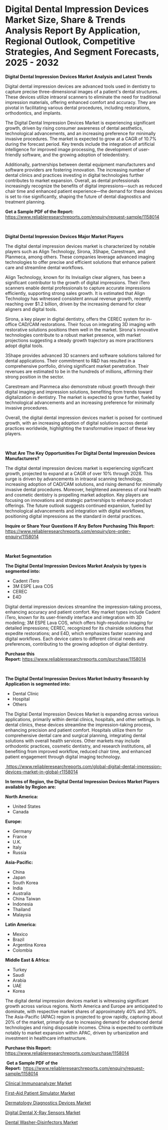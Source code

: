 <p><h1>Digital Dental Impression Devices Market Size, Share & Trends Analysis Report By Application, Regional Outlook, Competitive Strategies, And Segment Forecasts, 2025 - 2032</h1></p><p><strong>Digital Dental Impression Devices Market Analysis and Latest Trends</strong></p>
<p><p>Digital dental impression devices are advanced tools used in dentistry to capture precise three-dimensional images of a patient's dental structures. These devices utilize intraoral scanners to eliminate the need for traditional impression materials, offering enhanced comfort and accuracy. They are pivotal in facilitating various dental procedures, including restorations, orthodontics, and implants.</p><p>The Digital Dental Impression Devices Market is experiencing significant growth, driven by rising consumer awareness of dental aesthetics, technological advancements, and an increasing preference for minimally invasive procedures. The market is expected to grow at a CAGR of 10.7% during the forecast period. Key trends include the integration of artificial intelligence for improved image processing, the development of user-friendly software, and the growing adoption of teledentistry. </p><p>Additionally, partnerships between dental equipment manufacturers and software providers are fostering innovation. The increasing number of dental clinics and practices investing in digital technologies further contributes to market expansion. Overall, as dental professionals increasingly recognize the benefits of digital impressions—such as reduced chair time and enhanced patient experience—the demand for these devices is set to rise significantly, shaping the future of dental diagnostics and treatment planning.</p></p>
<p><strong>Get a Sample PDF of the Report:&nbsp;</strong> <a href="https://www.reliableresearchreports.com/enquiry/request-sample/1158014?utm_campaign=32&utm_medium=2&utm_source=Github&utm_content=ia&utm_term=04032025&utm_id=digital-dental-impression-devices">https://www.reliableresearchreports.com/enquiry/request-sample/1158014</a></p>
<p>&nbsp;</p>
<p><strong>Digital Dental Impression Devices Major Market Players</strong></p>
<p><p>The digital dental impression devices market is characterized by notable players such as Align Technology, Sirona, 3Shape, Carestream, and Planmeca, among others. These companies leverage advanced imaging technologies to offer precise and efficient solutions that enhance patient care and streamline dental workflows.</p><p>Align Technology, known for its Invisalign clear aligners, has been a significant contributor to the growth of digital impressions. Their iTero scanners enable dental professionals to capture accurate impressions efficiently, supporting strong sales growth. It is estimated that Align Technology has witnessed consistent annual revenue growth, recently reaching over $1.2 billion, driven by the increasing demand for clear aligners and digital tools.</p><p>Sirona, a key player in digital dentistry, offers the CEREC system for in-office CAD/CAM restorations. Their focus on integrating 3D imaging with restorative solutions positions them well in the market. Sirona's innovative technologies contribute to a robust market presence, with market projections suggesting a steady growth trajectory as more practitioners adopt digital tools.</p><p>3Shape provides advanced 3D scanners and software solutions tailored for dental applications. Their commitment to R&D has resulted in a comprehensive portfolio, driving significant market penetration. Their revenues are estimated to be in the hundreds of millions, affirming their strong position in the sector.</p><p>Carestream and Planmeca also demonstrate robust growth through their digital imaging and impression solutions, benefiting from trends toward digitalization in dentistry. The market is expected to grow further, fueled by technological advancements and an increasing preference for minimally invasive procedures.</p><p>Overall, the digital dental impression devices market is poised for continued growth, with an increasing adoption of digital solutions across dental practices worldwide, highlighting the transformative impact of these key players.</p></p>
<p>&nbsp;</p>
<p><strong>What Are The Key Opportunities For Digital Dental Impression Devices Manufacturers?</strong></p>
<p><p>The digital dental impression devices market is experiencing significant growth, projected to expand at a CAGR of over 10% through 2028. This surge is driven by advancements in intraoral scanning technology, increasing adoption of CAD/CAM solutions, and rising demand for minimally invasive dental procedures. Moreover, heightened awareness of oral health and cosmetic dentistry is propelling market adoption. Key players are focusing on innovations and strategic partnerships to enhance product offerings. The future outlook suggests continued expansion, fueled by technological advancements and integration with digital workflows, positioning digital impressions as the standard in dental practices.</p></p>
<p><strong>Inquire or Share Your Questions If Any Before Purchasing This Report:</strong> <a href="https://www.reliableresearchreports.com/enquiry/pre-order-enquiry/1158014?utm_campaign=32&utm_medium=2&utm_source=Github&utm_content=ia&utm_term=04032025&utm_id=digital-dental-impression-devices">https://www.reliableresearchreports.com/enquiry/pre-order-enquiry/1158014</a></p>
<p>&nbsp;</p>
<p><strong>Market Segmentation</strong></p>
<p><strong>The Digital Dental Impression Devices Market Analysis by types is segmented into:</strong></p>
<p><ul><li>Cadent iTero</li><li>3M ESPE Lava COS</li><li>CEREC</li><li>E4D</li></ul></p>
<p><p>Digital dental impression devices streamline the impression-taking process, enhancing accuracy and patient comfort. Key market types include Cadent iTero, known for its user-friendly interface and integration with 3D modeling; 3M ESPE Lava COS, which offers high-resolution imaging for detailed impressions; CEREC, recognized for its chairside solutions that expedite restorations; and E4D, which emphasizes faster scanning and digital workflows. Each device caters to different clinical needs and preferences, contributing to the growing adoption of digital dentistry.</p></p>
<p><strong>Purchase this Report:&nbsp;</strong><a href="https://www.reliableresearchreports.com/purchase/1158014?utm_campaign=32&utm_medium=2&utm_source=Github&utm_content=ia&utm_term=04032025&utm_id=digital-dental-impression-devices">https://www.reliableresearchreports.com/purchase/1158014</a></p>
<p>&nbsp;</p>
<p><strong>The Digital Dental Impression Devices Market Industry Research by Application is segmented into:</strong></p>
<p><ul><li>Dental Clinic</li><li>Hospital</li><li>Others</li></ul></p>
<p><p>The Digital Dental Impression Devices Market is expanding across various applications, primarily within dental clinics, hospitals, and other settings. In dental clinics, these devices streamline the impression-taking process, enhancing precision and patient comfort. Hospitals utilize them for comprehensive dental care and surgical planning, integrating dental solutions with overall health services. Other markets may include orthodontic practices, cosmetic dentistry, and research institutions, all benefiting from improved workflow, reduced chair time, and enhanced patient engagement through digital imaging technology.</p></p>
<p><a href="https://www.reliableresearchreports.com/global-digital-dental-impression-devices-market-in-global-r1158014?utm_campaign=32&utm_medium=2&utm_source=Github&utm_content=ia&utm_term=04032025&utm_id=digital-dental-impression-devices">&nbsp;https://www.reliableresearchreports.com/global-digital-dental-impression-devices-market-in-global-r1158014</a></p>
<p><strong>In terms of Region, the Digital Dental Impression Devices Market Players available by Region are:</strong></p>
<p>
    <p> <strong> North America: </strong>
        <ul>
            <li>United States</li>
            <li>Canada</li>
        </ul>
        </p> 
    <p> <strong> Europe: </strong>
        <ul>
            <li>Germany</li>
            <li>France</li>
            <li>U.K.</li>
            <li>Italy</li>
            <li>Russia</li>
        </ul>
        </p> 
    <p> <strong> Asia-Pacific: </strong>
        <ul>
            <li>China</li>
            <li>Japan</li>
            <li>South Korea</li>
            <li>India</li>
            <li>Australia</li>
            <li>China Taiwan</li>
            <li>Indonesia</li>
            <li>Thailand</li>
            <li>Malaysia</li>
        </ul>
        </p> 
    <p> <strong> Latin America: </strong>
        <ul>
            <li>Mexico</li>
            <li>Brazil</li>
            <li>Argentina Korea</li>
            <li>Colombia</li>
        </ul>
        </p> 
    <p> <strong> Middle East & Africa: </strong>
        <ul>
            <li>Turkey</li>
            <li>Saudi</li>
            <li>Arabia</li>
            <li>UAE</li>
            <li>Korea</li>
        </ul>
    </p>
    </p>
<p><p>The digital dental impression devices market is witnessing significant growth across various regions. North America and Europe are anticipated to dominate, with respective market shares of approximately 40% and 30%. The Asia-Pacific (APAC) region is projected to grow rapidly, capturing about 20% of the market, primarily due to increasing demand for advanced dental technologies and rising disposable incomes. China is expected to contribute notably to market expansion within APAC, driven by urbanization and investment in healthcare infrastructure.</p></p>
<p><strong>Purchase this Report: </strong><a href="https://www.reliableresearchreports.com/purchase/1158014?utm_campaign=32&utm_medium=2&utm_source=Github&utm_content=ia&utm_term=04032025&utm_id=digital-dental-impression-devices">https://www.reliableresearchreports.com/purchase/1158014</a></p>
<p>&nbsp;<strong>Get a Sample PDF of the Report:&nbsp;&nbsp;</strong><a href="https://www.reliableresearchreports.com/enquiry/request-sample/1158014?utm_campaign=32&utm_medium=2&utm_source=Github&utm_content=ia&utm_term=04032025&utm_id=digital-dental-impression-devices">https://www.reliableresearchreports.com/enquiry/request-sample/1158014</a></p>
<p><strong></strong></p>
<p><p><a href="https://github.com/shroffuhpa/Market-Research-Report-List-1/blob/main/clinical-immunoanalyzer-market.md?utm_campaign=32&utm_medium=2&utm_source=Github&utm_content=ia&utm_term=04032025&utm_id=digital-dental-impression-devices">Clinical Immunoanalyzer Market</a></p><p><a href="https://github.com/pockettifere14/Market-Research-Report-List-1/blob/main/first-aid-patient-simulator-market.md?utm_campaign=32&utm_medium=2&utm_source=Github&utm_content=ia&utm_term=04032025&utm_id=digital-dental-impression-devices">First-Aid Patient Simulator Market</a></p><p><a href="https://github.com/billejuman43/Market-Research-Report-List-1/blob/main/dermatology-diagnostics-devices-market.md?utm_campaign=32&utm_medium=2&utm_source=Github&utm_content=ia&utm_term=04032025&utm_id=digital-dental-impression-devices">Dermatology Diagnostics Devices Market</a></p><p><a href="https://github.com/seibttullyjh/Market-Research-Report-List-1/blob/main/digital-dental-x-ray-sensors-market.md?utm_campaign=32&utm_medium=2&utm_source=Github&utm_content=ia&utm_term=04032025&utm_id=digital-dental-impression-devices">Digital Dental X-Ray Sensors Market</a></p><p><a href="https://github.com/dafertsuria/Market-Research-Report-List-1/blob/main/dental-washer-disinfectors-market.md?utm_campaign=32&utm_medium=2&utm_source=Github&utm_content=ia&utm_term=04032025&utm_id=digital-dental-impression-devices">Dental Washer-Disinfectors Market</a></p></p>